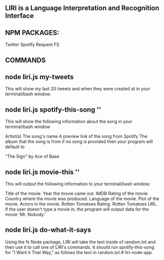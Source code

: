 
LIRI is a Language Interpretation and Recognition Interface
------------------------------------------------------------

NPM PACKAGES:
---------------
Twitter
Spotify
Request
FS

COMMANDS
--------

node liri.js my-tweets
-----------------------

This will show my last 20 tweets and when they were created at in your terminal/bash window.

node liri.js spotify-this-song '<song name here>'
-------------------------------------------------
This will show the following information about the song in your terminal/bash window

Artist(s)
The song's name
A preview link of the song from Spotify
The album that the song is from
if no song is provided then your program will default to

"The Sign" by Ace of Base

node liri.js movie-this '<movie name here>'
-------------------------------------------
This will output the following information to your terminal/bash window:

Title of the movie.
Year the movie came out.
IMDB Rating of the movie.
Country where the movie was produced.
Language of the movie.
Plot of the movie.
Actors in the movie.
Rotten Tomatoes Rating.
Rotten Tomatoes URL.
If the user doesn't type a movie in, the program will output data for the movie 'Mr. Nobody.'


node liri.js do-what-it-says
-------------------------------

Using the fs Node package, LIRI will take the text inside of random.txt and then use it to call one of LIRI's commands.
It should run spotify-this-song for "I Want it That Way," as follows the text in random.txt.# liri-node-app
